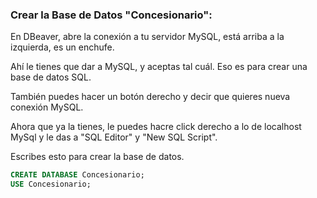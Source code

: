 ### Crear la Base de Datos "Concesionario":

En DBeaver, abre la conexión a tu servidor MySQL, está arriba a la izquierda, es un enchufe.

Ahí le tienes que dar a MySQL, y aceptas tal cuál. Eso es para crear una base de datos SQL.

También puedes hacer un botón derecho y decir que quieres nueva conexión MySQL.

Ahora que ya la tienes, le puedes hacre click derecho a lo de localhost MySql y le das a "SQL Editor" y "New SQL Script".

Escribes esto para crear la base de datos.

````sql
CREATE DATABASE Concesionario;
USE Concesionario;
````

